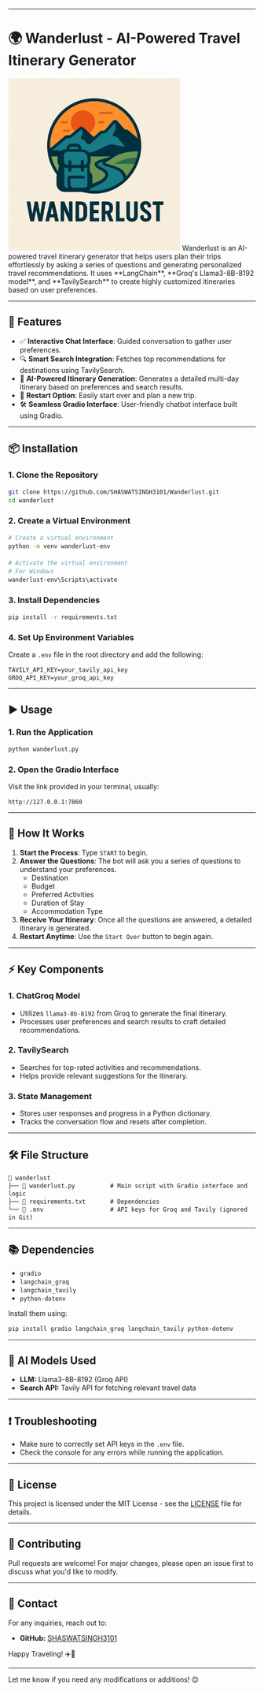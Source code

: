
---

# 🌍 Wanderlust - AI-Powered Travel Itinerary Generator
<img src='https://github.com/SHASWATSINGH3101/Wanderlust/blob/main/asset/logo.png' alt="wanderlust" width="350">
Wanderlust is an AI-powered travel itinerary generator that helps users plan their trips effortlessly by asking a series of questions and generating personalized travel recommendations. It uses **LangChain**, **Groq's Llama3-8B-8192 model**, and **TavilySearch** to create highly customized itineraries based on user preferences.

---

## 🚀 Features

- ✅ **Interactive Chat Interface**: Guided conversation to gather user preferences.
- 🔍 **Smart Search Integration**: Fetches top recommendations for destinations using TavilySearch.
- 🤖 **AI-Powered Itinerary Generation**: Generates a detailed multi-day itinerary based on preferences and search results.
- 🔄 **Restart Option**: Easily start over and plan a new trip.
- 🛠️ **Seamless Gradio Interface**: User-friendly chatbot interface built using Gradio.

---

## 📦 Installation

### 1. Clone the Repository
```bash
git clone https://github.com/SHASWATSINGH3101/Wanderlust.git
cd wanderlust
```

### 2. Create a Virtual Environment
```bash
# Create a virtual environment
python -m venv wanderlust-env

# Activate the virtual environment
# For Windows
wanderlust-env\Scripts\activate

```

### 3. Install Dependencies
```bash
pip install -r requirements.txt
```

### 4. Set Up Environment Variables
Create a `.env` file in the root directory and add the following:
```
TAVILY_API_KEY=your_tavily_api_key
GROQ_API_KEY=your_groq_api_key
```

---

## ▶️ Usage

### 1. Run the Application
```bash
python wanderlust.py
```

### 2. Open the Gradio Interface
Visit the link provided in your terminal, usually:
```
http://127.0.0.1:7860
```

---

## 💬 How It Works

1. **Start the Process**: Type `START` to begin.
2. **Answer the Questions**: The bot will ask you a series of questions to understand your preferences.
    - Destination
    - Budget
    - Preferred Activities
    - Duration of Stay
    - Accommodation Type
3. **Receive Your Itinerary**: Once all the questions are answered, a detailed itinerary is generated.
4. **Restart Anytime**: Use the `Start Over` button to begin again.

---

## ⚡ Key Components

### 1. **ChatGroq Model**
- Utilizes `llama3-8b-8192` from Groq to generate the final itinerary.
- Processes user preferences and search results to craft detailed recommendations.

### 2. **TavilySearch**
- Searches for top-rated activities and recommendations.
- Helps provide relevant suggestions for the itinerary.

### 3. **State Management**
- Stores user responses and progress in a Python dictionary.
- Tracks the conversation flow and resets after completion.

---

## 🛠️ File Structure
```
📁 wanderlust
├── 📄 wanderlust.py          # Main script with Gradio interface and logic
├── 📄 requirements.txt       # Dependencies
└── 📄 .env                   # API keys for Groq and Tavily (ignored in Git)
```

---

## 📚 Dependencies
- `gradio`
- `langchain_groq`
- `langchain_tavily`
- `python-dotenv`

Install them using:
```bash
pip install gradio langchain_groq langchain_tavily python-dotenv
```

---

## 🧠 AI Models Used
- **LLM:** Llama3-8B-8192 (Groq API)
- **Search API:** Tavily API for fetching relevant travel data

---

## ❗ Troubleshooting
- Make sure to correctly set API keys in the `.env` file.
- Check the console for any errors while running the application.

---

## 📄 License
This project is licensed under the MIT License - see the [LICENSE](LICENSE) file for details.

---

## 🤝 Contributing
Pull requests are welcome! For major changes, please open an issue first to discuss what you'd like to modify.

---

## 📧 Contact
For any inquiries, reach out to:

- **GitHub:** [SHASWATSINGH3101](https://github.com/SHASWATSINGH3101)

Happy Traveling! ✈️🌟

---

Let me know if you need any modifications or additions! 😊
